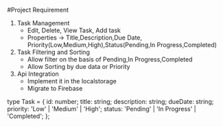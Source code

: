 #Project Requirement

1. Task Management
    * Edit, Delete, View Task, Add task
    * Properties -> Title,Description,Due Date, Priority(Low,Medium,High),Status(Pending,In Progress,Completed)
2. Task Filtering and Sorting
    * Allow filter on the basis of Pending,In Progress,Completed
    * Allow Sorting by due data or Priority
3. Api Integration
    * Implement it in the localstorage
    * Migrate to Firebase 


type Task = {
  id: number;
  title: string;
  description: string;
  dueDate: string;
  priority: 'Low' | 'Medium' | 'High';
  status: 'Pending' | 'In Progress' | 'Completed';
};
